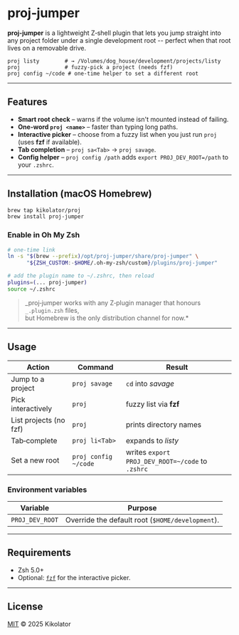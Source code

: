 # proj‑jumper

**proj‑jumper** is a lightweight Z‑shell plugin that lets you jump straight into any project folder under a single development root -- perfect when that root lives on a removable drive.

```text
proj listy        # → /Volumes/dog_house/development/projects/listy
proj              # fuzzy‑pick a project (needs fzf)
proj config ~/code # one‑time helper to set a different root
```

--------------------------------------------------------------------------------

## Features

- **Smart root check** – warns if the volume isn't mounted instead of failing.
- **One‑word `proj <name>`** – faster than typing long paths.
- **Interactive picker** – choose from a fuzzy list when you just run `proj` (uses **fzf** if available).
- **Tab completion** – `proj sa<Tab>` → `proj savage`.
- **Config helper** – `proj config /path` adds `export PROJ_DEV_ROOT=/path` to your `.zshrc`.

--------------------------------------------------------------------------------

## Installation (macOS Homebrew)

```sh
brew tap kikolator/proj
brew install proj-jumper
```

### Enable in Oh My Zsh

```sh
# one‑time link
ln -s "$(brew --prefix)/opt/proj-jumper/share/proj-jumper" \
      "${ZSH_CUSTOM:-$HOME/.oh-my-zsh/custom}/plugins/proj-jumper"

# add the plugin name to ~/.zshrc, then reload
plugins=(... proj-jumper)
source ~/.zshrc
```

> _proj‑jumper works with any Z‑plugin manager that honours `_.plugin.zsh` files,<br>
> but Homebrew is the only distribution channel for now.*

--------------------------------------------------------------------------------

## Usage

Action                 | Command              | Result
---------------------- | -------------------- | ------------------------------------------------
Jump to a project      | `proj savage`        | `cd` into _savage_
Pick interactively     | `proj`               | fuzzy list via **fzf**
List projects (no fzf) | `proj`               | prints directory names
Tab‑complete           | `proj li<Tab>`       | expands to _listy_
Set a new root         | `proj config ~/code` | writes `export PROJ_DEV_ROOT=~/code` to `.zshrc`

### Environment variables

Variable        | Purpose
--------------- | ------------------------------------------------
`PROJ_DEV_ROOT` | Override the default root (`$HOME/development`).

--------------------------------------------------------------------------------

## Requirements

- Zsh 5.0+
- Optional: [`fzf`](https://github.com/junegunn/fzf) for the interactive picker.

--------------------------------------------------------------------------------

## License

[MIT](LICENSE) © 2025 Kikolator
